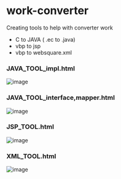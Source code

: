 # work-converter
Creating tools to help with converter work
- C to JAVA ( .ec to .java)
- vbp to jsp
- vbp to websquare.xml

### JAVA_TOOL_impl.html
![image](https://github.com/user-attachments/assets/fcecadf9-28cb-4c0d-90b6-7730cbe1f6b2)

### JAVA_TOOL_interface,mapper.html
![image](https://github.com/user-attachments/assets/3f309b9e-0376-419f-861a-617d5fb8d7cd)

### JSP_TOOL.html
![image](https://github.com/user-attachments/assets/82ab33bd-31f8-4d47-9b2b-1c154fcd2cc6)

### XML_TOOL.html
![image](https://github.com/user-attachments/assets/8b67e3d3-65cf-4d49-9247-9231e8a7a3ea)
